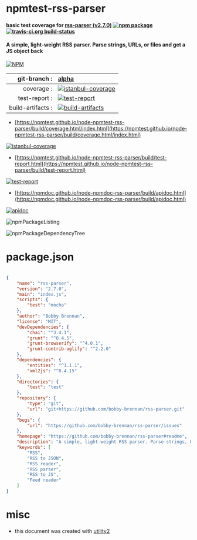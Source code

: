 # npmtest-rss-parser

#### basic test coverage for  [rss-parser (v2.7.0)](https://github.com/bobby-brennan/rss-parser#readme)  [![npm package](https://img.shields.io/npm/v/npmtest-rss-parser.svg?style=flat-square)](https://www.npmjs.org/package/npmtest-rss-parser) [![travis-ci.org build-status](https://api.travis-ci.org/npmtest/node-npmtest-rss-parser.svg)](https://travis-ci.org/npmtest/node-npmtest-rss-parser)

#### A simple, light-weight RSS parser. Parse strings, URLs, or files and get a JS object back

[![NPM](https://nodei.co/npm/rss-parser.png?downloads=true&downloadRank=true&stars=true)](https://www.npmjs.com/package/rss-parser)

| git-branch : | [alpha](https://github.com/npmtest/node-npmtest-rss-parser/tree/alpha)|
|--:|:--|
| coverage : | [![istanbul-coverage](https://npmtest.github.io/node-npmtest-rss-parser/build/coverage.badge.svg)](https://npmtest.github.io/node-npmtest-rss-parser/build/coverage.html/index.html)|
| test-report : | [![test-report](https://npmtest.github.io/node-npmtest-rss-parser/build/test-report.badge.svg)](https://npmtest.github.io/node-npmtest-rss-parser/build/test-report.html)|
| build-artifacts : | [![build-artifacts](https://npmtest.github.io/node-npmtest-rss-parser/glyphicons_144_folder_open.png)](https://github.com/npmtest/node-npmtest-rss-parser/tree/gh-pages/build)|

- [https://npmtest.github.io/node-npmtest-rss-parser/build/coverage.html/index.html](https://npmtest.github.io/node-npmtest-rss-parser/build/coverage.html/index.html)

[![istanbul-coverage](https://npmtest.github.io/node-npmtest-rss-parser/build/screenCapture.buildCi.browser.%252Ftmp%252Fbuild%252Fcoverage.lib.html.png)](https://npmtest.github.io/node-npmtest-rss-parser/build/coverage.html/index.html)

- [https://npmtest.github.io/node-npmtest-rss-parser/build/test-report.html](https://npmtest.github.io/node-npmtest-rss-parser/build/test-report.html)

[![test-report](https://npmtest.github.io/node-npmtest-rss-parser/build/screenCapture.buildCi.browser.%252Ftmp%252Fbuild%252Ftest-report.html.png)](https://npmtest.github.io/node-npmtest-rss-parser/build/test-report.html)

- [https://npmdoc.github.io/node-npmdoc-rss-parser/build/apidoc.html](https://npmdoc.github.io/node-npmdoc-rss-parser/build/apidoc.html)

[![apidoc](https://npmdoc.github.io/node-npmdoc-rss-parser/build/screenCapture.buildCi.browser.%252Ftmp%252Fbuild%252Fapidoc.html.png)](https://npmdoc.github.io/node-npmdoc-rss-parser/build/apidoc.html)

![npmPackageListing](https://npmtest.github.io/node-npmtest-rss-parser/build/screenCapture.npmPackageListing.svg)

![npmPackageDependencyTree](https://npmtest.github.io/node-npmtest-rss-parser/build/screenCapture.npmPackageDependencyTree.svg)



# package.json

```json

{
    "name": "rss-parser",
    "version": "2.7.0",
    "main": "index.js",
    "scripts": {
        "test": "mocha"
    },
    "author": "Bobby Brennan",
    "license": "MIT",
    "devDependencies": {
        "chai": "^3.4.1",
        "grunt": "^0.4.5",
        "grunt-browserify": "^4.0.1",
        "grunt-contrib-uglify": "^2.2.0"
    },
    "dependencies": {
        "entities": "^1.1.1",
        "xml2js": "^0.4.15"
    },
    "directories": {
        "test": "test"
    },
    "repository": {
        "type": "git",
        "url": "git+https://github.com/bobby-brennan/rss-parser.git"
    },
    "bugs": {
        "url": "https://github.com/bobby-brennan/rss-parser/issues"
    },
    "homepage": "https://github.com/bobby-brennan/rss-parser#readme",
    "description": "A simple, light-weight RSS parser. Parse strings, URLs, or files and get a JS object back",
    "keywords": [
        "RSS",
        "RSS to JSON",
        "RSS reader",
        "RSS parser",
        "RSS to JS",
        "Feed reader"
    ]
}
```



# misc
- this document was created with [utility2](https://github.com/kaizhu256/node-utility2)
